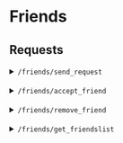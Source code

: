 # Friends

## Requests

<details>
<summary>
<code>/friends/send_request</code>
</summary>
<br>
This view is responsible for sending a interaction request from one user to another. It requires the user to be logged in and the request to be made via the POST method.

### Endpoint

`POST send_request/<int:user_id>/`

### Parameters

- `user_id` (path parameter): The ID of the user to whom the interaction request is being sent.

### Request

- The request must be made using the POST method.

### Returns

#### Success

- The function returns a `200 OK` HTTP status code and a request ID if the request is successfully created.

#### Errors

- Returns a `400 error` if the request could not be created.
- Returns a `404 User not found` if the `to_user` is not found.

### <code>Request</code> notes

- `from_user` : a key to the user sending the interaction request.
- `to_user` : a key to the "target", the user receiving the interaction request.
- `status` : status of the request : `PENDING` or `ACCEPTED`.

</details>
<br>

<details>
<summary>
<code>/friends/accept_friend</code>
</summary>
<br>
This function accepts the friend request.

### Endpoint

`POST accept_friend/<int:request_id>/`

### Parameters

- `request_id` (path parameter): The ID of the request.

### Request

- The request must be made using the POST method and the user must be login.

### Returns

#### Success

- The function returns a `200 OK` HTTP status code and add the `to_user` friend to the `from_user` friends list and vice versa. Finally, the request is deleted.

#### Errors

- Returns a `400 error` if the request could not be created or if friends are already friends.
- Returns a `404 User not found` if the interaction request is not found.

### Notes

- Function uses the `is.friend` method, a method in the `Request` class that checks wether or not, `from_user` and `to_user` are friends.
- This function is decorated with `@login_required` to ensure that the user in correctly login.
- This function is decorated with `@require_http_methods(["POST"])` to ensure that it only accepts POST requests.

</details>
<br>

<details>
<summary>
<code>/friends/remove_friend</code>
</summary>
<br>
This function is designed to remove a friend from the friends list of an user.

### Endpoint

`POST remove_friend/<int:request_id>/`

### Parameters

- `request_id` (path parameter): The ID of the request.

### Request

- The request must be made using the POST method and the user must be login.

### Returns

#### Success

- The function returns a `200 OK` HTTP status code and remove the `to_user` friend to the `from_user` friends list and vice versa.

#### Errors

- Returns a `400 error` if the request could not be created or if friends are not friends.
- Returns a `404 User not found` if the interaction request is not found.

### Notes

- Function uses the `is.friend` method, a method in the `Request` class that checks wether or not, `from_user` and `to_user` are friends.
- This function is decorated with `@login_required` to ensure that the user in correctly login.
- This function is decorated with `@require_http_methods(["POST"])` to ensure that it only accepts POST requests.

</details>
<br>

<details>
<summary>
<code>/friends/get_friendslist</code>
</summary>
<br>

This function is designed to retrieve and return a list of friends for the currently logged-in user.

### Endpoint

`POST get_friendslist`

### Parameters

- `request`: The HTTP request object containing the POST data.

### Request

- The request must be made using the POST method and the user must be login.

### Returns

#### Success

- The function returns a `200 OK` HTTP status code and the friends list as dictionnary. It also returns `200`, even if user have 0 friends.

#### Errors

- Returns `404 User not found` if `request.user` does not exist.

#### Notes

- This function gets the friends list with `request.user.friends.all()` and count the number of friends with `len(friendslist)`.
- the friend list is a dictionary obtained via `[{'username': friend.username} for friend in friendslist]`.
- This function is decorated with `@login_required` to ensure that the user in correctly login.
- This function is decorated with `@require_http_methods(["POST"])` to ensure that it only accepts POST requests.